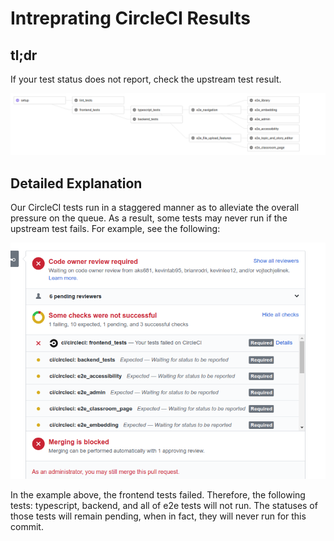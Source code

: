 # Intreprating CircleCI Results

## tl;dr
If your test status does not report, check the upstream test result.

  ![CircleCI Workflow](images/circleCIWorkflow.png)


## Detailed Explanation
Our CircleCI tests run in a staggered manner as to alleviate the overall pressure on the queue. As a result, some tests may never run if the upstream test fails. For example, see the following:

  ![CI Status](images/ciStatusSample.png)

In the example above, the frontend tests failed. Therefore, the following tests: typescript, backend, and all of e2e tests will not run. The statuses of those tests will remain pending, when in fact, they will never run for this commit.
